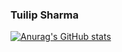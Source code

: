 ### Tuilip Sharma
[![Anurag's GitHub stats](https://github-readme-stats.vercel.app/api?username=tuilipshrm)](https://github.com/anuraghazra/github-readme-stats)
